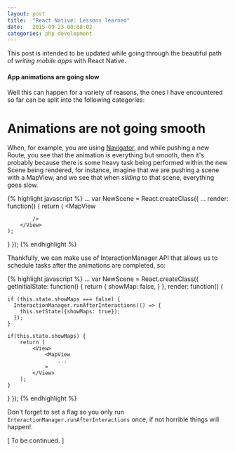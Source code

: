 ```yaml
---
layout: post
title:  "React Native: Lessons learned"
date:   2015-09-23 00:08:02
categories: php development
---
```


This post is intended to be updated while going through the beautiful path of *writing mobile apps* with React Native.


#### App animations are going slow

Well this can happen for a variety of reasons, the ones I have encountered so far can be split into the following categories:

# Animations are not going smooth

When, for example, you are using [Navigator](https://facebook.github.io/react-native/docs/navigator.html), and while pushing a new Route, you see that the animation is everything but smooth, then it's probably because there is some heavy task being performed within the new Scene being rendered, for instance, imagine that we are pushing a scene with a MapView, and we see that when _sliding_ to that scene, everything goes slow.

{% highlight javascript %}
...
var NewScene = React.createClass({
   ...
   render: function() {
    return (
        <View>
            <MapView

            />
        </View>
    );
   }
});
{% endhighlight %}

Thankfully, we can make use of InteractionManager API that allows us to schedule tasks after the animations are completed, so:

{% highlight javascript %}
...
var NewScene = React.createClass({
   getInitialState: function() {
    return {
        showMap: false,
    }
   },
   render: function() {

    if (this.state.showMaps === false) {
      InteractionManager.runAfterInteractions(() => {
        this.setState({showMaps: true});
      });
    }

    if(this.state.showMaps) {
        return (
            <View>
                <MapView
                    ...
                >
            </View>
        );
    }
   }
});
{% endhighlight %}

Don't forget to set a flag so you only run `InteractionManager.runAfterInteractions` once, if not horrible things will happen!.


[ To be continued. ]
